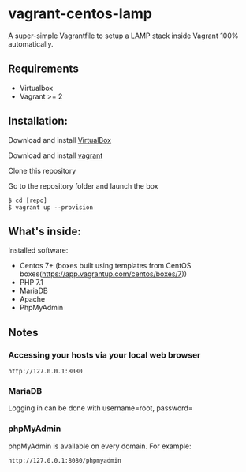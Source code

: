 # vagrant-centos-lamp

A super-simple Vagrantfile to setup a LAMP stack inside Vagrant 100% automatically.

Requirements
-----------

* Virtualbox
* Vagrant >= 2

Installation:
-------------

Download and install [VirtualBox](http://www.virtualbox.org/)

Download and install [vagrant](http://vagrantup.com/)

Clone this repository

Go to the repository folder and launch the box

    $ cd [repo]
    $ vagrant up --provision


What's inside:
--------------

Installed software:

* Centos 7+ (boxes built using templates from CentOS boxes(https://app.vagrantup.com/centos/boxes/7))
* PHP 7.1
* MariaDB
* Apache
* PhpMyAdmin

Notes
-----


### Accessing your hosts via your local web browser

    http://127.0.0.1:8080

### MariaDB

Logging in can be done with username=root, password=

### phpMyAdmin

phpMyAdmin is available on every domain. For example:

    http://127.0.0.1:8080/phpmyadmin
